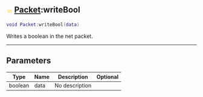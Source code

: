## ![shared](../../.gitbook/assets/shared.png) [Packet](https://iaswiki.rawr.dev/readme/packet):writeBool

```lua
void Packet:writeBool(data)
```

Writes a boolean in the net packet.

------
## Parameters

| Type   | Name | Description | Optional |
| ------ | ---- | ----------- | -------: |
| boolean | data | No description |  |

